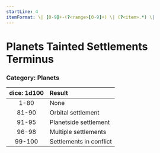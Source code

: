 ```yaml
---
startLine: 4
itemFormat: \| [0-9]+-(?<range>[0-9]+) \| (?<item>.*) \|
---
```

# Planets Tainted Settlements Terminus
### Category: Planets

| dice: 1d100 | Result |
|:----:|:-------|
| 1-80 | None |
| 81-90 | Orbital settlement |
| 91-95 | Planetside settlement |
| 96-98 | Multiple settlements |
| 99-100 | Settlements in conflict |